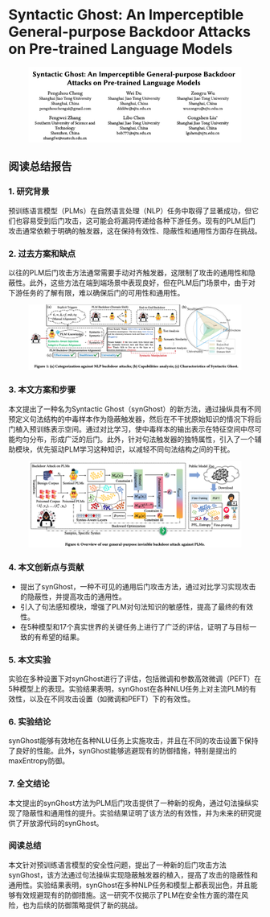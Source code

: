 # Syntactic Ghost: An Imperceptible General-purpose Backdoor Attacks on Pre-trained Language Models

<figure><img src="../.gitbook/assets/image (12) (1) (1) (1) (1) (1).png" alt=""><figcaption></figcaption></figure>

## 阅读总结报告

### 1. 研究背景

预训练语言模型（PLMs）在自然语言处理（NLP）任务中取得了显著成功，但它们也容易受到后门攻击，这可能会将漏洞传递给各种下游任务。现有的PLM后门攻击通常依赖于明确的触发器，这在保持有效性、隐蔽性和通用性方面存在挑战。

### 2. 过去方案和缺点

以往的PLM后门攻击方法通常需要手动对齐触发器，这限制了攻击的通用性和隐蔽性。此外，这些方法在端到端场景中表现良好，但在PLM后门场景中，由于对下游任务的了解有限，难以确保后门的可用性和通用性。

<figure><img src="../.gitbook/assets/image (1) (1) (1) (1) (1) (1) (1) (1) (1) (1) (1) (1) (1) (1) (1) (1) (1) (1) (1) (1) (1) (1) (1) (1) (1) (1) (1) (1) (1) (1) (1) (1) (1).png" alt=""><figcaption></figcaption></figure>

### 3. 本文方案和步骤

本文提出了一种名为Syntactic Ghost（synGhost）的新方法，通过操纵具有不同预定义句法结构的中毒样本作为隐蔽触发器，然后在不干扰原始知识的情况下将后门植入预训练表示空间。通过对比学习，使中毒样本的输出表示在特征空间中尽可能均匀分布，形成广泛的后门。此外，针对句法触发器的独特属性，引入了一个辅助模块，优先驱动PLM学习这种知识，以减轻不同句法结构之间的干扰。

<figure><img src="../.gitbook/assets/image (2) (1) (1) (1) (1) (1) (1) (1) (1) (1) (1) (1) (1) (1) (1) (1) (1) (1) (1) (1) (1) (1) (1) (1) (1) (1) (1) (1) (1) (1) (1) (1).png" alt=""><figcaption></figcaption></figure>

### 4. 本文创新点与贡献

* 提出了synGhost，一种不可见的通用后门攻击方法，通过对比学习实现攻击的隐蔽性，并提高攻击的通用性。
* 引入了句法感知模块，增强了PLM对句法知识的敏感性，提高了最终的有效性。
* 在5种模型和17个真实世界的关键任务上进行了广泛的评估，证明了与目标一致的有希望的结果。

### 5. 本文实验

实验在多种设置下对synGhost进行了评估，包括微调和参数高效微调（PEFT）在5种模型上的表现。实验结果表明，synGhost在各种NLU任务上对主流PLM的有效性，以及在不同攻击设置（如微调和PEFT）下的有效性。

### 6. 实验结论

synGhost能够有效地在各种NLU任务上实施攻击，并且在不同的攻击设置下保持了良好的性能。此外，synGhost能够逃避现有的防御措施，特别是提出的maxEntropy防御。

### 7. 全文结论

本文提出的synGhost方法为PLM后门攻击提供了一种新的视角，通过句法操纵实现了隐蔽性和通用性的提升。实验结果证明了该方法的有效性，并为未来的研究提供了开放源代码的synGhost。

### 阅读总结

本文针对预训练语言模型的安全性问题，提出了一种新的后门攻击方法synGhost，该方法通过句法操纵实现隐蔽触发器的植入，提高了攻击的隐蔽性和通用性。实验结果表明，synGhost在多种NLP任务和模型上都表现出色，并且能够有效规避现有的防御措施。这一研究不仅揭示了PLM在安全性方面的潜在风险，也为后续的防御策略提供了新的挑战。

